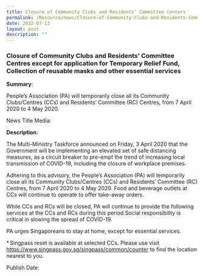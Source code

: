 ```yaml
---
title: Closure of Community Clubs and Residents’ Committee Centers
permalink: /Resource/news/Closure-of-Community-Clubs-and-Residents-Committee-Centers
date: 2022-07-13
layout: post
description: ""
---
```

### Closure of Community Clubs and Residents’ Committee Centres except for application for Temporary Relief Fund, Collection of reusable masks and other essential services

**Summary**: 

People’s Association (PA) will temporarily close all its Community Clubs/Centres (CCs) and Residents’ Committee (RC) Centres, from 7 April 2020 to 4 May 2020.  

News Title Media: 

 

**Description**: 

The Multi-Ministry Taskforce announced on Friday, 3 April 2020 that the Government will be implementing an elevated set of safe distancing measures, as a circuit breaker to pre-empt the trend of increasing local transmission of COVID-19, including the closure of workplace premises. 
 
Adhering to this advisory, the People’s Association (PA) will temporarily close all its Community Clubs/Centres (CCs) and Residents’ Committee (RC) Centres, from 7 April 2020 to 4 May 2020. Food and beverage outlets at CCs will continue to operate to offer take-away orders. 
 
While CCs and RCs will be closed, PA will continue to provide the following services at the CCs and RCs during this period.Social responsibility is critical in slowing the spread of COVID-19. 
 
PA urges Singaporeans to stay at home, except for essential services. 

* Singpass reset is available at selected CCs. Please use visit https://www.singpass.gov.sg/singpass/common/counter to find the location nearest to you. 

Publish Date: 